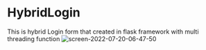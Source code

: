 # HybridLogin
This is hybrid Login form that created in flask framework with multi threading function
![screen-2022-07-20-06-47-50](https://user-images.githubusercontent.com/36027987/179861108-7cf930c5-2d72-4c59-a264-2f4fc9209292.jpg)
